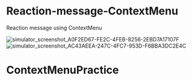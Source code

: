 # Reaction-message-ContextMenu
Reaction message using ContextMenu

![simulator_screenshot_A0F2ED67-FE2C-4FEB-8256-2EBD7A17107F](https://user-images.githubusercontent.com/20833690/233256561-bf98c876-585b-4f2c-88b5-f2ef3b9bafe5.png)
![simulator_screenshot_AC43AEEA-247C-4FC7-953D-F6BBA3DC2E4C](https://user-images.githubusercontent.com/20833690/233256586-b0f53e3f-9dd6-4d41-b1fa-ca18bb15e6d3.png)
# ContextMenuPractice
